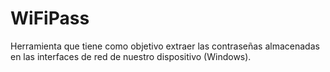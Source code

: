 # WiFiPass
Herramienta que tiene como objetivo extraer las contraseñas almacenadas en las interfaces de red de nuestro dispositivo (Windows).

